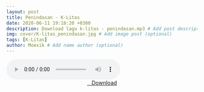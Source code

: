 ```yaml
---
layout: post
title: Penindasan - K-Litas
date: 2020-06-11 19:18:20 +0300
description: Download lagu k-litas - penindasan.mp3 # Add post description (optional)
img: cover/K-litas_penindasan.jpg # Add image post (optional)
tags: [K-Litas]
author: Moexik # Add name author (optional)
---
```


<audio class='js-player' style="--plyr-color-main: #212121;" controls>
<source src="https://drive.google.com/uc?authuser=0&id=1c2M6FIlNWdElHInUQunDPRZH2bLds8qZ&export=download" type="audio/mp3">
</audio><br />

<center>
<a href="/dl/penindasan-klitas/" ><i class="fa fa-caret-down" aria-hidden="true"></i>&nbsp; &nbsp;Download</a>
</center><br />
